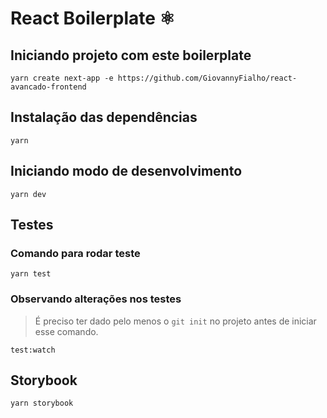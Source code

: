 # React Boilerplate ⚛
## Iniciando projeto com este boilerplate
```shell
yarn create next-app -e https://github.com/GiovannyFialho/react-avancado-frontend
```
## Instalação das dependências
```shell
yarn
```
## Iniciando modo de desenvolvimento
```shell
yarn dev
```
## Testes
### Comando para rodar teste
```shell
yarn test
```
### Observando alterações nos testes
> É preciso ter dado pelo menos o ```git init``` no projeto antes de iniciar esse comando.
```shell
test:watch
```
## Storybook
```shell
yarn storybook
```
